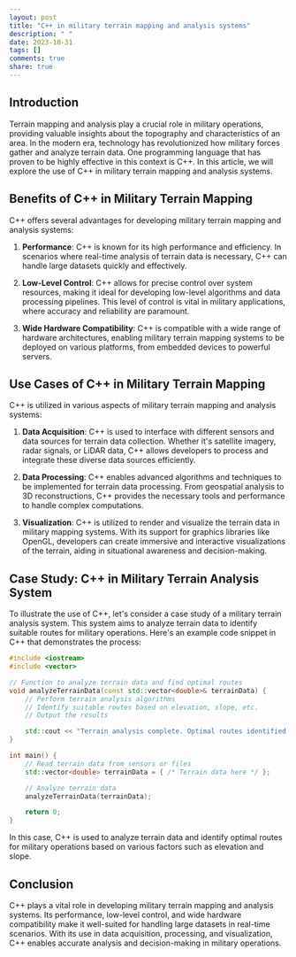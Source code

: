 ```yaml
---
layout: post
title: "C++ in military terrain mapping and analysis systems"
description: " "
date: 2023-10-31
tags: []
comments: true
share: true
---
```


## Introduction

Terrain mapping and analysis play a crucial role in military operations, providing valuable insights about the topography and characteristics of an area. In the modern era, technology has revolutionized how military forces gather and analyze terrain data. One programming language that has proven to be highly effective in this context is C++. In this article, we will explore the use of C++ in military terrain mapping and analysis systems.

## Benefits of C++ in Military Terrain Mapping

C++ offers several advantages for developing military terrain mapping and analysis systems:

1. **Performance**: C++ is known for its high performance and efficiency. In scenarios where real-time analysis of terrain data is necessary, C++ can handle large datasets quickly and effectively.

2. **Low-Level Control**: C++ allows for precise control over system resources, making it ideal for developing low-level algorithms and data processing pipelines. This level of control is vital in military applications, where accuracy and reliability are paramount.

3. **Wide Hardware Compatibility**: C++ is compatible with a wide range of hardware architectures, enabling military terrain mapping systems to be deployed on various platforms, from embedded devices to powerful servers.

## Use Cases of C++ in Military Terrain Mapping

C++ is utilized in various aspects of military terrain mapping and analysis systems:

1. **Data Acquisition**: C++ is used to interface with different sensors and data sources for terrain data collection. Whether it's satellite imagery, radar signals, or LiDAR data, C++ allows developers to process and integrate these diverse data sources efficiently.

2. **Data Processing**: C++ enables advanced algorithms and techniques to be implemented for terrain data processing. From geospatial analysis to 3D reconstructions, C++ provides the necessary tools and performance to handle complex computations.

3. **Visualization**: C++ is utilized to render and visualize the terrain data in military mapping systems. With its support for graphics libraries like OpenGL, developers can create immersive and interactive visualizations of the terrain, aiding in situational awareness and decision-making.

## Case Study: C++ in Military Terrain Analysis System

To illustrate the use of C++, let's consider a case study of a military terrain analysis system. This system aims to analyze terrain data to identify suitable routes for military operations. Here's an example code snippet in C++ that demonstrates the process:

```cpp
#include <iostream>
#include <vector>

// Function to analyze terrain data and find optimal routes
void analyzeTerrainData(const std::vector<double>& terrainData) {
    // Perform terrain analysis algorithms
    // Identify suitable routes based on elevation, slope, etc.
    // Output the results

    std::cout << "Terrain analysis complete. Optimal routes identified." << std::endl;
}

int main() {
    // Read terrain data from sensors or files
    std::vector<double> terrainData = { /* Terrain data here */ };

    // Analyze terrain data
    analyzeTerrainData(terrainData);

    return 0;
}
```

In this case, C++ is used to analyze terrain data and identify optimal routes for military operations based on various factors such as elevation and slope.

## Conclusion

C++ plays a vital role in developing military terrain mapping and analysis systems. Its performance, low-level control, and wide hardware compatibility make it well-suited for handling large datasets in real-time scenarios. With its use in data acquisition, processing, and visualization, C++ enables accurate analysis and decision-making in military operations.